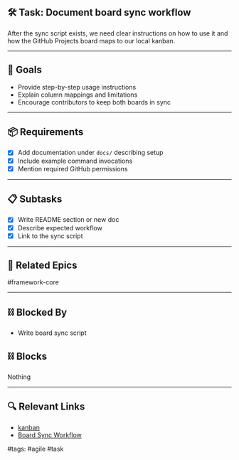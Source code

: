 ## 🛠️ Task: Document board sync workflow

After the sync script exists, we need clear instructions on how to use it and how the GitHub Projects board maps to our local kanban.

---

## 🎯 Goals
- Provide step-by-step usage instructions
- Explain column mappings and limitations
- Encourage contributors to keep both boards in sync

---

## 📦 Requirements
- [x] Add documentation under `docs/` describing setup
- [x] Include example command invocations
- [x] Mention required GitHub permissions

---

## 📋 Subtasks
- [x] Write README section or new doc
- [x] Describe expected workflow
- [x] Link to the sync script

---

## 🔗 Related Epics
#framework-core

---

## ⛓️ Blocked By
- Write board sync script

## ⛓️ Blocks
Nothing

---

## 🔍 Relevant Links
- [kanban](../boards/kanban.md)
- [Board Sync Workflow](../../board_sync.md)

#tags: #agile #task
